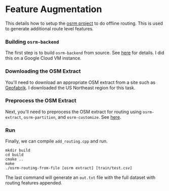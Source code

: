 # Feature Augmentation

This details how to setup the [osrm project](https://github.com/Project-OSRM/osrm-backend) to do offline routing. This is used to generate additional route level features.

### Building `osrm-backend`

The first step is to build `osrm-backend` from source. See [here](https://github.com/Project-OSRM/osrm-backend#building-from-source) for details. I did this on a Google Cloud VM instance.

### Downloading the OSM Extract

You'll need to download an appropriate OSM extract from a site such as [Geofabrik](http://download.geofabrik.de/). I downloaded the US Northeast region for this task.

### Preprocess the OSM Extract

Next, you'll need to preprocess the OSM extract for routing using `osrm-extract`, `osrm-partition`, and `osrm-customize`. See [here](https://github.com/Project-OSRM/osrm-backend/wiki/Running-OSRM#quickstart).

### Run

Finally, we can compile `add_routing.cpp` and run.

```
mkdir build
cd build
cmake ..
make
./osrm-routing-from-file [osrm extract] [train/test.csv]
```

The last command will generate an `out.txt` file with the full dataset with routing features appended.
